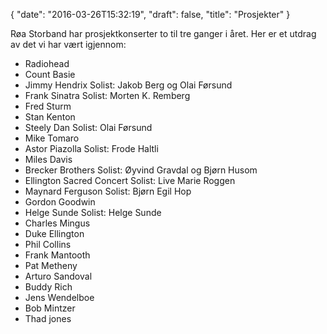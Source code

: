 {
  "date": "2016-03-26T15:32:19",
  "draft": false,
  "title": "Prosjekter"
}

Røa Storband har prosjektkonserter to til tre ganger i året. Her er et utdrag av det vi har vært igjennom:

- Radiohead
- Count Basie
- Jimmy Hendrix Solist: Jakob Berg og Olai Førsund
- Frank Sinatra Solist: Morten K. Remberg
- Fred Sturm
- Stan Kenton
- Steely Dan Solist: Olai Førsund
- Mike Tomaro
- Astor Piazolla Solist: Frode Haltli
- Miles Davis
- Brecker Brothers Solist: Øyvind Gravdal og Bjørn Husom
- Ellington Sacred Concert Solist: Live Marie Roggen
- Maynard Ferguson Solist: Bjørn Egil Hop
- Gordon Goodwin
- Helge Sunde Solist: Helge Sunde
- Charles Mingus
- Duke Ellington
- Phil Collins
- Frank Mantooth
- Pat Metheny
- Arturo Sandoval
- Buddy Rich
- Jens Wendelboe
- Bob Mintzer
- Thad jones
